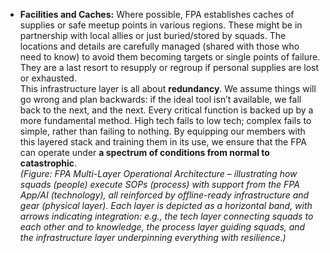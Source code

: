 - **Facilities and Caches:** Where possible, FPA establishes caches of supplies or safe meetup points in various regions. These might be in partnership with local allies or just buried/stored by squads. The locations and details are carefully managed (shared with those who need to know) to avoid them becoming targets or single points of failure. They are a last resort to resupply or regroup if personal supplies are lost or exhausted.  
This infrastructure layer is all about **redundancy**. We assume things will go wrong and plan backwards: if the ideal tool isn’t available, we fall back to the next, and the next. Every critical function is backed up by a more fundamental method. High tech fails to low tech; complex fails to simple, rather than failing to nothing. By equipping our members with this layered stack and training them in its use, we ensure that the FPA can operate under **a spectrum of conditions from normal to catastrophic**.  
_(Figure: FPA Multi-Layer Operational Architecture – illustrating how squads (people) execute SOPs (process) with support from the FPA App/AI (technology), all reinforced by offline-ready infrastructure and gear (physical layer). Each layer is depicted as a horizontal band, with arrows indicating integration: e.g., the tech layer connecting squads to each other and to knowledge, the process layer guiding squads, and the infrastructure layer underpinning everything with resilience.)_